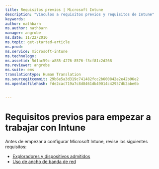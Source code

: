 ```yaml
---
title: Requisitos previos | Microsoft Intune
description: "Vínculos a requisitos previos y requisitos de Intune"
keywords: 
author: nathbarn
ms.author: nathbarn
manager: angrobe
ms.date: 11/22/2016
ms.topic: get-started-article
ms.prod: 
ms.service: microsoft-intune
ms.technology: 
ms.assetid: 5d1ac59c-a885-4276-8576-f3cf81c2d268
ms.reviewer: angrobe
ms.suite: ems
translationtype: Human Translation
ms.sourcegitcommit: 29b6e5a3d319c741482fcc2b600842e2e42b96e2
ms.openlocfilehash: fde2cac719a7c8d8461db49014c42957db2abe6b


---
```


# <a name="prerequisites-to-getting-started-with-intune"></a>Requisitos previos para empezar a trabajar con Intune

Antes de empezar a configurar Microsoft Intune, revise los siguientes requisitos:

- [Exploradores y dispositivos admitidos](supported-mobile-devices-and-computers.md)
- [Uso de ancho de banda de red](network-bandwidth-use.md)



<!--HONumber=Nov16_HO4-->


